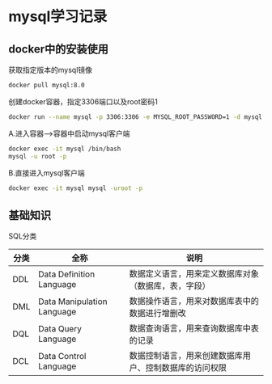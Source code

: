 # mysql学习记录

## docker中的安装使用

获取指定版本的mysql镜像

```sh
docker pull mysql:8.0
```

创建docker容器，指定3306端口以及root密码1

```sh
docker run --name mysql -p 3306:3306 -e MYSQL_ROOT_PASSWORD=1 -d mysql:8.0
```

A.进入容器-->容器中启动mysql客户端

```sh
docker exec -it mysql /bin/bash
mysql -u root -p
```

B.直接进入mysql客户端

```sh
docker exec -it mysql mysql -uroot -p
```

## 基础知识

SQL分类

| 分类 | 全称 | 说明 |
| ---- | ---- | ---- |
| DDL | Data Definition Language | 数据定义语言，用来定义数据库对象（数据库，表，字段） |
| DML | Data Manipulation Language | 数据操作语言，用来对数据库表中的数据进行增删改 |
| DQL | Data Query Language | 数据查询语言，用来查询数据库中表的记录 |
| DCL | Data Control Language | 数据控制语言，用来创建数据库用户、控制数据库的访问权限 |
